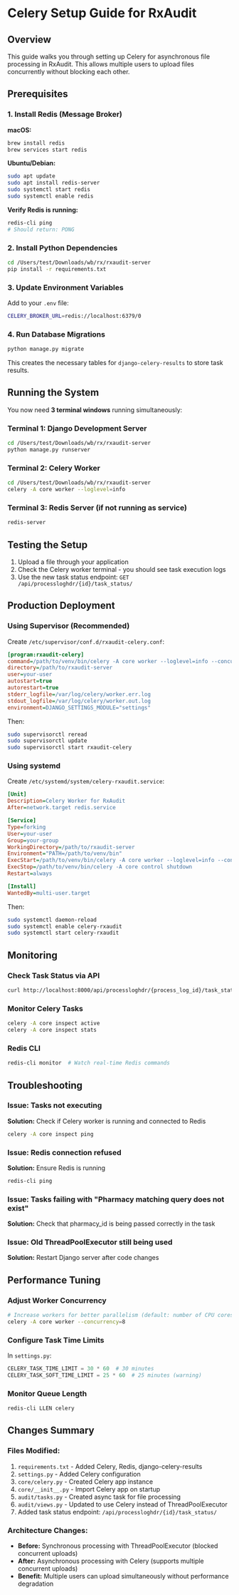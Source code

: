 # Celery Setup Guide for RxAudit

## Overview
This guide walks you through setting up Celery for asynchronous file processing in RxAudit. This allows multiple users to upload files concurrently without blocking each other.

## Prerequisites

### 1. Install Redis (Message Broker)

**macOS:**
```bash
brew install redis
brew services start redis
```

**Ubuntu/Debian:**
```bash
sudo apt update
sudo apt install redis-server
sudo systemctl start redis
sudo systemctl enable redis
```

**Verify Redis is running:**
```bash
redis-cli ping
# Should return: PONG
```

### 2. Install Python Dependencies

```bash
cd /Users/test/Downloads/wb/rx/rxaudit-server
pip install -r requirements.txt
```

### 3. Update Environment Variables

Add to your `.env` file:
```bash
CELERY_BROKER_URL=redis://localhost:6379/0
```

### 4. Run Database Migrations

```bash
python manage.py migrate
```

This creates the necessary tables for `django-celery-results` to store task results.

## Running the System

You now need **3 terminal windows** running simultaneously:

### Terminal 1: Django Development Server
```bash
cd /Users/test/Downloads/wb/rx/rxaudit-server
python manage.py runserver
```

### Terminal 2: Celery Worker
```bash
cd /Users/test/Downloads/wb/rx/rxaudit-server
celery -A core worker --loglevel=info
```

### Terminal 3: Redis Server (if not running as service)
```bash
redis-server
```

## Testing the Setup

1. Upload a file through your application
2. Check the Celery worker terminal - you should see task execution logs
3. Use the new task status endpoint: `GET /api/processloghdr/{id}/task_status/`

## Production Deployment

### Using Supervisor (Recommended)

Create `/etc/supervisor/conf.d/rxaudit-celery.conf`:

```ini
[program:rxaudit-celery]
command=/path/to/venv/bin/celery -A core worker --loglevel=info --concurrency=4
directory=/path/to/rxaudit-server
user=your-user
autostart=true
autorestart=true
stderr_logfile=/var/log/celery/worker.err.log
stdout_logfile=/var/log/celery/worker.out.log
environment=DJANGO_SETTINGS_MODULE="settings"
```

Then:
```bash
sudo supervisorctl reread
sudo supervisorctl update
sudo supervisorctl start rxaudit-celery
```

### Using systemd

Create `/etc/systemd/system/celery-rxaudit.service`:

```ini
[Unit]
Description=Celery Worker for RxAudit
After=network.target redis.service

[Service]
Type=forking
User=your-user
Group=your-group
WorkingDirectory=/path/to/rxaudit-server
Environment="PATH=/path/to/venv/bin"
ExecStart=/path/to/venv/bin/celery -A core worker --loglevel=info --concurrency=4 --detach
ExecStop=/path/to/venv/bin/celery -A core control shutdown
Restart=always

[Install]
WantedBy=multi-user.target
```

Then:
```bash
sudo systemctl daemon-reload
sudo systemctl enable celery-rxaudit
sudo systemctl start celery-rxaudit
```

## Monitoring

### Check Task Status via API
```bash
curl http://localhost:8000/api/processloghdr/{process_log_id}/task_status/
```

### Monitor Celery Tasks
```bash
celery -A core inspect active
celery -A core inspect stats
```

### Redis CLI
```bash
redis-cli monitor  # Watch real-time Redis commands
```

## Troubleshooting

### Issue: Tasks not executing
**Solution:** Check if Celery worker is running and connected to Redis
```bash
celery -A core inspect ping
```

### Issue: Redis connection refused
**Solution:** Ensure Redis is running
```bash
redis-cli ping
```

### Issue: Tasks failing with "Pharmacy matching query does not exist"
**Solution:** Check that pharmacy_id is being passed correctly in the task

### Issue: Old ThreadPoolExecutor still being used
**Solution:** Restart Django server after code changes

## Performance Tuning

### Adjust Worker Concurrency
```bash
# Increase workers for better parallelism (default: number of CPU cores)
celery -A core worker --concurrency=8
```

### Configure Task Time Limits
In `settings.py`:
```python
CELERY_TASK_TIME_LIMIT = 30 * 60  # 30 minutes
CELERY_TASK_SOFT_TIME_LIMIT = 25 * 60  # 25 minutes (warning)
```

### Monitor Queue Length
```bash
redis-cli LLEN celery
```

## Changes Summary

### Files Modified:
1. `requirements.txt` - Added Celery, Redis, django-celery-results
2. `settings.py` - Added Celery configuration
3. `core/celery.py` - Created Celery app instance
4. `core/__init__.py` - Import Celery app on startup
5. `audit/tasks.py` - Created async task for file processing
6. `audit/views.py` - Updated to use Celery instead of ThreadPoolExecutor
7. Added task status endpoint: `/api/processloghdr/{id}/task_status/`

### Architecture Changes:
- **Before:** Synchronous processing with ThreadPoolExecutor (blocked concurrent uploads)
- **After:** Asynchronous processing with Celery (supports multiple concurrent uploads)
- **Benefit:** Multiple users can upload simultaneously without performance degradation
